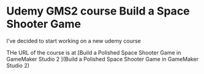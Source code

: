 # Udemy GMS2 course Build a Space Shooter Game
I've decided to start working on a new udemy course

THe URL of the course is at 
[Build a Polished Space Shooter Game in GameMaker Studio 2
](Build a Polished Space Shooter Game in GameMaker Studio 2)